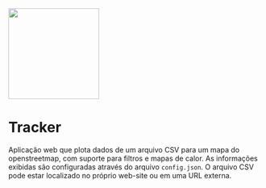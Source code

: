 <img width="180" src="https://github.com/tiberiosantos/tracker/raw/master/static/img/favicon.png" />

# Tracker

Aplicação web que plota dados de um arquivo CSV para um mapa do openstreetmap, com suporte para  filtros e mapas de calor. As informações exibidas são configuradas através do arquivo `config.json`. O arquivo CSV pode estar localizado no próprio web-site ou em uma URL externa.
